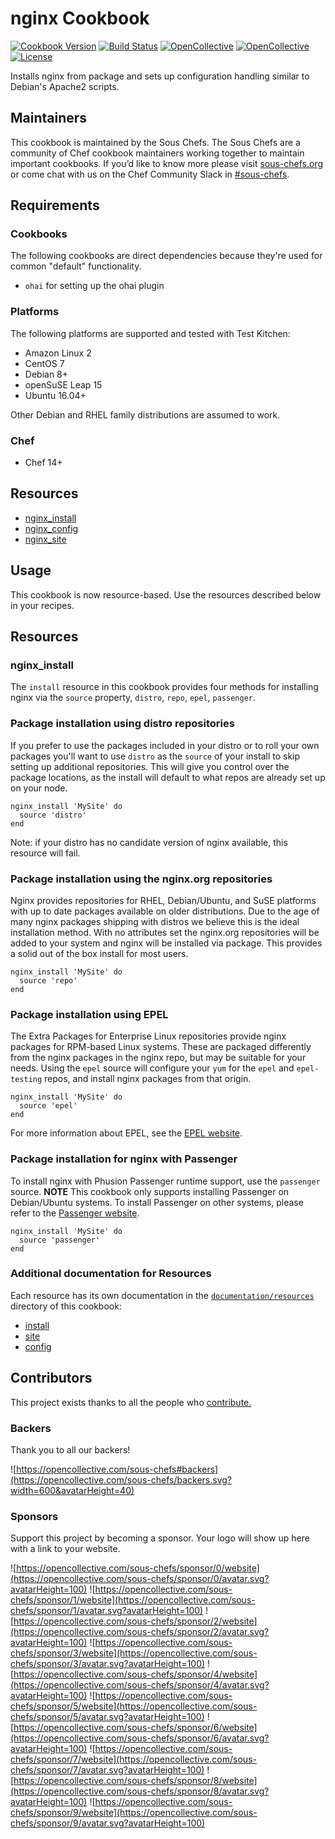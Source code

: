 # nginx Cookbook

[![Cookbook Version](https://img.shields.io/cookbook/v/nginx.svg)](https://supermarket.chef.io/cookbooks/nginx)
[![Build Status](https://img.shields.io/circleci/project/github/sous-chefs/nginx/master.svg)](https://circleci.com/gh/sous-chefs/nginx)
[![OpenCollective](https://opencollective.com/sous-chefs/backers/badge.svg)](#backers)
[![OpenCollective](https://opencollective.com/sous-chefs/sponsors/badge.svg)](#sponsors)
[![License](https://img.shields.io/badge/License-Apache%202.0-green.svg)](https://opensource.org/licenses/Apache-2.0)

Installs nginx from package and sets up configuration handling similar to Debian's Apache2 scripts.

## Maintainers

This cookbook is maintained by the Sous Chefs. The Sous Chefs are a community of Chef cookbook maintainers working together to maintain important cookbooks. If you’d like to know more please visit [sous-chefs.org](https://sous-chefs.org/) or come chat with us on the Chef Community Slack in [#sous-chefs](https://chefcommunity.slack.com/messages/C2V7B88SF).

## Requirements

### Cookbooks

The following cookbooks are direct dependencies because they're used for common "default" functionality.

- `ohai` for setting up the ohai plugin

### Platforms

The following platforms are supported and tested with Test Kitchen:

- Amazon Linux 2
- CentOS 7
- Debian 8+
- openSuSE Leap 15
- Ubuntu 16.04+

Other Debian and RHEL family distributions are assumed to work.

### Chef

- Chef 14+

## Resources

- [nginx_install](https://github.com/sous-chefs/nginx/blob/master/documentation/resources/install.md)
- [nginx_config](https://github.com/sous-chefs/nginx/blob/master/documentation/resources/config.md)
- [nginx_site](https://github.com/sous-chefs/nginx/blob/master/documentation/resources/site.md)

## Usage

This cookbook is now resource-based. Use the resources described below in your recipes.

## Resources

### nginx_install

The `install` resource in this cookbook provides four methods for installing nginx via the `source` property, `distro`, `repo`, `epel`, `passenger`.

### Package installation using distro repositories

If you prefer to use the packages included in your distro or to roll your own packages you'll want to use `distro` as the `source` of your install to skip setting up additional repositories. This will give you control over the package locations, as the install will default to what repos are already set up on your node.
```
nginx_install 'MySite' do
  source 'distro'
end
```

Note: if your distro has no candidate version of nginx available, this resource will fail.

### Package installation using the nginx.org repositories

Nginx provides repositories for RHEL, Debian/Ubuntu, and SuSE platforms with up to date packages available on older distributions. Due to the age of many nginx packages shipping with distros we believe this is the ideal installation method. With no attributes set the nginx.org repositories will be added to your system and nginx will be installed via package. This provides a solid out of the box install for most users.
```
nginx_install 'MySite' do
  source 'repo'
end
```

### Package installation using EPEL

The Extra Packages for Enterprise Linux repositories provide nginx packages for RPM-based Linux systems. These are packaged differently from the nginx packages in the nginx repo, but may be suitable for your needs. Using the `epel` source will configure your `yum` for the `epel` and `epel-testing` repos, and install nginx packages from that origin.
```
nginx_install 'MySite' do
  source 'epel'
end
```

For more information about EPEL, see the [EPEL website](https://fedoraproject.org/wiki/EPEL). 

### Package installation for nginx with Passenger

To install nginx with Phusion Passenger runtime support, use the `passenger` source. **NOTE** This cookbook only supports installing Passenger on Debian/Ubuntu systems. To install Passenger on other systems, please refer to the [Passenger website](https://www.phusionpassenger.com). 

``` 
nginx_install 'MySite' do
  source 'passenger'
end
```

### Additional documentation for Resources
Each resource has its own documentation in the [`documentation/resources`](documentation/resources) directory of this cookbook:

- [install](documentation/resources/install.md)
- [site](documentation/resources/site.md)
- [config](documentation/resources/config.md)

## Contributors

This project exists thanks to all the people who [contribute.](https://opencollective.com/sous-chefs/contributors.svg?width=890&button=false)

### Backers

Thank you to all our backers!

![https://opencollective.com/sous-chefs#backers](https://opencollective.com/sous-chefs/backers.svg?width=600&avatarHeight=40)

### Sponsors

Support this project by becoming a sponsor. Your logo will show up here with a link to your website.

![https://opencollective.com/sous-chefs/sponsor/0/website](https://opencollective.com/sous-chefs/sponsor/0/avatar.svg?avatarHeight=100)
![https://opencollective.com/sous-chefs/sponsor/1/website](https://opencollective.com/sous-chefs/sponsor/1/avatar.svg?avatarHeight=100)
![https://opencollective.com/sous-chefs/sponsor/2/website](https://opencollective.com/sous-chefs/sponsor/2/avatar.svg?avatarHeight=100)
![https://opencollective.com/sous-chefs/sponsor/3/website](https://opencollective.com/sous-chefs/sponsor/3/avatar.svg?avatarHeight=100)
![https://opencollective.com/sous-chefs/sponsor/4/website](https://opencollective.com/sous-chefs/sponsor/4/avatar.svg?avatarHeight=100)
![https://opencollective.com/sous-chefs/sponsor/5/website](https://opencollective.com/sous-chefs/sponsor/5/avatar.svg?avatarHeight=100)
![https://opencollective.com/sous-chefs/sponsor/6/website](https://opencollective.com/sous-chefs/sponsor/6/avatar.svg?avatarHeight=100)
![https://opencollective.com/sous-chefs/sponsor/7/website](https://opencollective.com/sous-chefs/sponsor/7/avatar.svg?avatarHeight=100)
![https://opencollective.com/sous-chefs/sponsor/8/website](https://opencollective.com/sous-chefs/sponsor/8/avatar.svg?avatarHeight=100)
![https://opencollective.com/sous-chefs/sponsor/9/website](https://opencollective.com/sous-chefs/sponsor/9/avatar.svg?avatarHeight=100)
